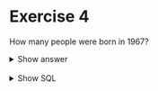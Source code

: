 ﻿# Exercise 4

How many people were born in 1967?

<details>
<summary>Show answer</summary>

![](imdb-04.png)

</details>

<br/>

<details>
<summary>Show SQL</summary>

```sql
SELECT COUNT (*)
FROM people
WHERE birth = 1967;
```

</details>